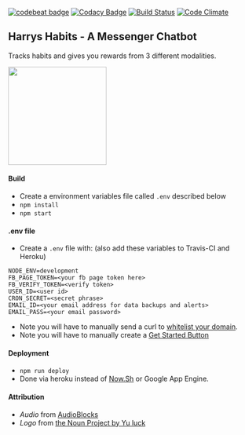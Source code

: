 [![codebeat badge](https://codebeat.co/badges/ba2fcc99-7d37-4d4a-b639-b8745b3381cb)](https://codebeat.co/projects/github-com-harrymt-habit-reward-chatbot-master)
[![Codacy Badge](https://api.codacy.com/project/badge/Grade/dee0a3c7a16a4276b47c27751959c6a6)](https://www.codacy.com/app/harrymt/habit-reward-chatbot?utm_source=github.com&amp;utm_medium=referral&amp;utm_content=harrymt/habit-reward-chatbot&amp;utm_campaign=Badge_Grade)
[![Build Status](https://travis-ci.org/harrymt/habit-reward-chatbot.svg?branch=master)](https://travis-ci.org/harrymt/habit-reward-chatbot)
[![Code Climate](https://codeclimate.com/github/codeclimate/codeclimate/badges/gpa.svg)](https://codeclimate.com/github/codeclimate/codeclimate)

## Harrys Habits - A Messenger Chatbot

Tracks habits and gives you rewards from 3 different modalities.

**[<img src="https://raw.githubusercontent.com/fbsamples/messenger-bot-samples/master/docs/assets/ViewMessenger.png" width="200">](https://m.me/2278578462368010)**


#### Build

- Create a environment variables file called `.env` described below
- `npm install`
- `npm start`

#### .env file

- Create a `.env` file with: (also add these variables to Travis-CI and Heroku)

```
NODE_ENV=development
FB_PAGE_TOKEN=<your fb page token here>
FB_VERIFY_TOKEN=<verify token>
USER_ID=<user id>
CRON_SECRET=<secret phrase>
EMAIL_ID=<your email address for data backups and alerts>
EMAIL_PASS=<your email password>
```

- Note you will have to manually send a curl to [whitelist your domain](https://developers.facebook.com/docs/messenger-platform/webview/extensions).
- Note you will have to manually create a [Get Started Button](https://developers.facebook.com/docs/messenger-platform/messenger-profile/get-started-button)


#### Deployment

- `npm run deploy`
- Done via heroku instead of [Now.Sh](https://zeit.co/docs) or Google App Engine.


#### Attribution

- *Audio* from [AudioBlocks](https://www.audioblocks.com/stock-audio/)
- *Logo* from [the Noun Project by Yu luck](https://thenounproject.com/term/custom/402041/)
